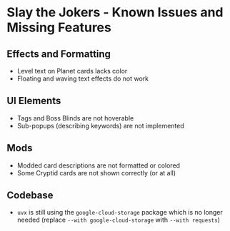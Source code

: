 # Slay the Jokers - Known Issues and Missing Features

## Effects and Formatting

- Level text on Planet cards lacks color
- Floating and waving text effects do not work

## UI Elements

- Tags and Boss Blinds are not hoverable
- Sub-popups (describing keywords) are not implemented

## Mods

- Modded card descriptions are not formatted or colored
- Some Cryptid cards are not shown correctly (or at all)

## Codebase

- `uvx` is still using the `google-cloud-storage` package which is no longer needed (replace `--with google-cloud-storage` with `--with requests`)
